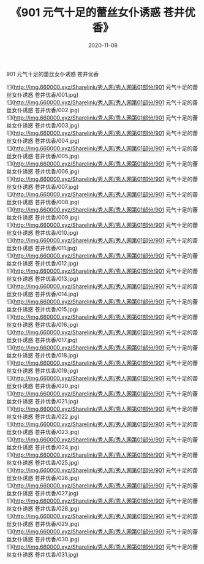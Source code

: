 ﻿---
layout: post
title:  《901 元气十足的蕾丝女仆诱惑 苍井优香》
date:   2020-11-08
img: http://img.660000.xyz/Sharelink/秀人网/秀人网第01部分/901 元气十足的蕾丝女仆诱惑 苍井优香/000.jpg
categories: [美女, 清纯, 唯美]
---

901 元气十足的蕾丝女仆诱惑 苍井优香

  ![](http://img.660000.xyz/Sharelink/秀人网/秀人网第01部分/901 元气十足的蕾丝女仆诱惑 苍井优香/001.jpg) <br> ![](http://img.660000.xyz/Sharelink/秀人网/秀人网第01部分/901 元气十足的蕾丝女仆诱惑 苍井优香/002.jpg) <br> ![](http://img.660000.xyz/Sharelink/秀人网/秀人网第01部分/901 元气十足的蕾丝女仆诱惑 苍井优香/003.jpg) <br> ![](http://img.660000.xyz/Sharelink/秀人网/秀人网第01部分/901 元气十足的蕾丝女仆诱惑 苍井优香/004.jpg) <br> ![](http://img.660000.xyz/Sharelink/秀人网/秀人网第01部分/901 元气十足的蕾丝女仆诱惑 苍井优香/005.jpg) <br> ![](http://img.660000.xyz/Sharelink/秀人网/秀人网第01部分/901 元气十足的蕾丝女仆诱惑 苍井优香/006.jpg) <br> ![](http://img.660000.xyz/Sharelink/秀人网/秀人网第01部分/901 元气十足的蕾丝女仆诱惑 苍井优香/007.jpg) <br> ![](http://img.660000.xyz/Sharelink/秀人网/秀人网第01部分/901 元气十足的蕾丝女仆诱惑 苍井优香/008.jpg) <br> ![](http://img.660000.xyz/Sharelink/秀人网/秀人网第01部分/901 元气十足的蕾丝女仆诱惑 苍井优香/009.jpg) <br> ![](http://img.660000.xyz/Sharelink/秀人网/秀人网第01部分/901 元气十足的蕾丝女仆诱惑 苍井优香/010.jpg) <br> ![](http://img.660000.xyz/Sharelink/秀人网/秀人网第01部分/901 元气十足的蕾丝女仆诱惑 苍井优香/011.jpg) <br> ![](http://img.660000.xyz/Sharelink/秀人网/秀人网第01部分/901 元气十足的蕾丝女仆诱惑 苍井优香/012.jpg) <br> ![](http://img.660000.xyz/Sharelink/秀人网/秀人网第01部分/901 元气十足的蕾丝女仆诱惑 苍井优香/013.jpg) <br> ![](http://img.660000.xyz/Sharelink/秀人网/秀人网第01部分/901 元气十足的蕾丝女仆诱惑 苍井优香/014.jpg) <br> ![](http://img.660000.xyz/Sharelink/秀人网/秀人网第01部分/901 元气十足的蕾丝女仆诱惑 苍井优香/015.jpg) <br> ![](http://img.660000.xyz/Sharelink/秀人网/秀人网第01部分/901 元气十足的蕾丝女仆诱惑 苍井优香/016.jpg) <br> ![](http://img.660000.xyz/Sharelink/秀人网/秀人网第01部分/901 元气十足的蕾丝女仆诱惑 苍井优香/017.jpg) <br> ![](http://img.660000.xyz/Sharelink/秀人网/秀人网第01部分/901 元气十足的蕾丝女仆诱惑 苍井优香/018.jpg) <br> ![](http://img.660000.xyz/Sharelink/秀人网/秀人网第01部分/901 元气十足的蕾丝女仆诱惑 苍井优香/019.jpg) <br> ![](http://img.660000.xyz/Sharelink/秀人网/秀人网第01部分/901 元气十足的蕾丝女仆诱惑 苍井优香/020.jpg) <br> ![](http://img.660000.xyz/Sharelink/秀人网/秀人网第01部分/901 元气十足的蕾丝女仆诱惑 苍井优香/021.jpg) <br> ![](http://img.660000.xyz/Sharelink/秀人网/秀人网第01部分/901 元气十足的蕾丝女仆诱惑 苍井优香/022.jpg) <br> ![](http://img.660000.xyz/Sharelink/秀人网/秀人网第01部分/901 元气十足的蕾丝女仆诱惑 苍井优香/023.jpg) <br> ![](http://img.660000.xyz/Sharelink/秀人网/秀人网第01部分/901 元气十足的蕾丝女仆诱惑 苍井优香/024.jpg) <br> ![](http://img.660000.xyz/Sharelink/秀人网/秀人网第01部分/901 元气十足的蕾丝女仆诱惑 苍井优香/025.jpg) <br> ![](http://img.660000.xyz/Sharelink/秀人网/秀人网第01部分/901 元气十足的蕾丝女仆诱惑 苍井优香/026.jpg) <br> ![](http://img.660000.xyz/Sharelink/秀人网/秀人网第01部分/901 元气十足的蕾丝女仆诱惑 苍井优香/027.jpg) <br> ![](http://img.660000.xyz/Sharelink/秀人网/秀人网第01部分/901 元气十足的蕾丝女仆诱惑 苍井优香/028.jpg) <br> ![](http://img.660000.xyz/Sharelink/秀人网/秀人网第01部分/901 元气十足的蕾丝女仆诱惑 苍井优香/029.jpg) <br> ![](http://img.660000.xyz/Sharelink/秀人网/秀人网第01部分/901 元气十足的蕾丝女仆诱惑 苍井优香/030.jpg) <br> ![](http://img.660000.xyz/Sharelink/秀人网/秀人网第01部分/901 元气十足的蕾丝女仆诱惑 苍井优香/031.jpg) <br>